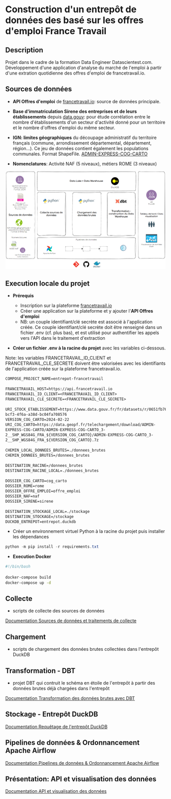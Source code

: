 # Construction d'un entrepôt de données des basé sur les offres d'emploi France Travail

## Description

Projet dans le cadre de la formation Data Engineer Datascientest.com.
Développement d'une application d'analyse du marché de l'emploi à partir d'une extration quotidienne des offres d'emploi de francetravail.io.

## Sources de données

- **API Offres d'emploi** de [francetravail.io](https://francetravail.io): source de données principale.

- **Base d'immatriculation Sirene des entreprises et de leurs établissements** depuis [data.gouv](<https://www.data.gouv.fr/fr/datasets/base-sirene-des-entreprises-et-de-leurs-etablissements-siren-siret/>): pour étude corrélation entre le nombre d'établissements d'un secteur d'activité donné pour un territoire et le nombre d'offres d'emploi du même secteur.

- **IGN: limites géographiques** du découpage administratif du territoire français (commune, arrondissement départemental, département, région...). Ce jeu de données contient également les populations communales. Format ShapeFile. [ADMIN-EXPRESS-COG-CARTO](<https://geoservices.ign.fr/adminexpress#telechargementCogCarto/>)

- **Nomenclatures**: Activité NAF (5 niveaux), métiers ROME (3 niveaux)

![vue-fonctionnelle](/doc/img/vue-fonctionnelle.png)

## Execution locale du projet

- **Prérequis**

  - Inscription sur la plateforme [francetravail.io](https://francetravail.io/inscription)
  - Créer une application sur la plateforme et y ajouter l'**API Offres d'emploi**
  - NB: un couple identifiant/clé secrète est associé à l'application créée. Ce couple identifiant/clé secrète doit être renseigné dans un fichier .env (cf. plus bas), et est utilisé pour authentifier les appels vers l'API dans le traitement d'extraction

- **Créer un fichier .env à la racine du projet** avec les variables ci-dessous.

Note: les variables FRANCETRAVAIL_ID_CLIENT et FRANCETRAVAIL_CLE_SECRETE doivent être valorisées avec les identifiants de l'application créée sur la plateforme francetravail.io.

```text
COMPOSE_PROJECT_NAME=entrepot-francetravail

FRANCETRAVAIL_HOST=https://api.francetravail.io
FRANCETRAVAIL_ID_CLIENT=<FRANCETRAVAIL_ID_CLIENT>
FRANCETRAVAIL_CLE_SECRETE=<FRANCETRAVAIL_CLE_SECRETE>

URI_STOCK_ETABLISSEMENT=https://www.data.gouv.fr/fr/datasets/r/0651fb76-bcf3-4f6a-a38d-bc04fa708576
VERSION_COG_CARTO=2024-02-22
URI_COG_CARTO=https://data.geopf.fr/telechargement/download/ADMIN-EXPRESS-COG-CARTO/ADMIN-EXPRESS-COG-CARTO_3-2__SHP_WGS84G_FRA_${VERSION_COG_CARTO}/ADMIN-EXPRESS-COG-CARTO_3-2__SHP_WGS84G_FRA_${VERSION_COG_CARTO}.7z

CHEMIN_LOCAL_DONNEES_BRUTES=./donnees_brutes
CHEMIN_DONNEES_BRUTES=/donnees_brutes

DESTINATION_RACINE=/donnees_brutes
DESTINATION_RACINE_LOCAL=./donnees_brutes

DOSSIER_COG_CARTO=cog_carto
DOSSIER_ROME=rome
DOSSIER_OFFRE_EMPLOI=offre_emploi
DOSSIER_NAF=naf
DOSSIER_SIRENE=sirene

DESTINATION_STOCKAGE_LOCAL=./stockage
DESTINATION_STOCKAGE=/stockage
DUCKDB_ENTREPOT=entrepot.duckdb
```

- Créer un environnement virtuel Python à la racine du projet puis installer les dépendances

```powershell
python -m pip install -r requirements.txt
```

- **Execution Docker**

```bash
#!/bin/bash

docker-compose build
docker-compose up -d
```

## Collecte

- scripts de collecte des sources de données

[Documentation Sources de données et traitements de collecte](./collecte/docs/README.md)

## Chargement

- scripts de chargement des données brutes collectées dans l'entrepôt DuckDB

## Transformation - DBT

- projet DBT qui contruit le schéma en étoile de l'entrepôt à partir des données brutes déjà chargées dans l'entrepôt

[Documentation Transformation des données brutes avec DBT](./transformation/docs/README.md)

## Stockage - Entrepôt DuckDB

[Documentation Requêtage de l'entrepôt DuckDB](./stockage/docs/README.md)

## Pipelines de données & Ordonnancement Apache Airflow

[Documentation Pipelines de données & Ordonnancement Apache Airflow](./airflow/docs/README.md)

## Présentation: API et visualisation des données

[Documentation API et visualisation des données](./presentation/docs/README.md)
